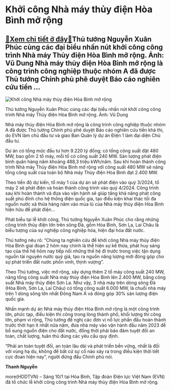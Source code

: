 Khởi công Nhà máy thủy điện Hòa Bình mở rộng
============================================

[:gift:Xem chi tiết ở đây:gift:](https://hddtvn.com/khoi-cong-nha-may-thuy-dien-hoa-binh-mo-rong/)Thủ tướng Nguyễn Xuân Phúc cùng các đại biểu nhấn nút khởi công công trình Nhà máy Thủy điện Hòa Bình mở rộng. Ảnh: Vũ Dung Nhà máy thủy điện Hòa Bình mở rộng là công trình công nghiệp thuộc nhóm A đã được Thủ tướng Chính phủ phê duyệt Báo cáo nghiên cứu tiền …
---------------------------------------------------------------------------------------------------------------------------------------------------------------------------------------------------------------------------------------------------------------------





![Khởi công Nhà máy thủy điện Hòa Bình mở rộng](https://hddtvn.com/wp-content/uploads/2021/01/0201_khYi_cong_10.1.jpg "Khởi công Nhà máy thủy điện Hòa Bình mở rộng")


 Thủ tướng Nguyễn Xuân Phúc cùng các đại biểu nhấn nút khởi công công trình Nhà máy Thủy điện Hòa Bình mở rộng. Ảnh: Vũ Dung



Nhà máy thủy điện Hòa Bình mở rộng là công trình công nghiệp thuộc nhóm A đã được Thủ tướng Chính phủ phê duyệt Báo cáo nghiên cứu tiền khả thi, do EVN làm chủ đầu tư và giao Ban Quản lý dự án Điện 1 làm đại diện Chủ đầu tư.


Dự án có tổng mức đầu tư hơn 9.220 tỷ đồng; có tổng công suất đặt 480 MW, bao gồm 2 tổ máy, mỗi tổ có công suất 240 MW. Sản lượng phát điện bình quân hàng năm khoảng 488,3 triệu kWh/năm. Sau khi hoàn thành công trình Nhà máy Thủy điện Hòa Bình mở rộng với công suất 480 MW sẽ nâng tổng công suất của toàn bộ Nhà máy Thủy điện Hòa Bình đạt 2.400 MW.


Theo tiến độ dự kiến, tổ máy 1 của dự án sẽ phát điện vào quý 3/2024, tổ máy 2 sẽ phát điện và hoàn thành công trình vào quý 4/2024. Công trình sau khi hoàn thành và đưa vào vận hành sẽ giúp tăng khả năng phát công suất phủ đỉnh cho hệ thống điện quốc gia, tạo điều kiện khai thác tối đa nguồn nước xả thừa hàng năm vào mùa lũ của Nhà máy thủy điện Hòa Bình hiện hữu để phát điện…


Phát biểu tại lễ khởi công, Thủ tướng Nguyễn Xuân Phúc cho rằng những công trình thủy điện lớn trên sông Đà, gồm Hòa Bình, Sơn La, Lai Châu là biểu tượng của sự nghiệp công nghiệp hóa, hiện đại hóa đất nước.


Thủ tướng nêu rõ: “Chúng ta nghiên cứu để khởi công Nhà máy thủy điện Hòa Bình giai đoạn 2 hôm nay chính là thể hiện sự kế thừa, phát huy sáng tạo của thế hệ hôm nay tiếp nối những thế hệ đi trước trong việc tận dụng nguồn tài nguyên nước quý giá, tạo ra nguồn năng lượng mới đóng góp cho sự phát triển đất nước phồn vinh, thịnh vượng”.


Theo Thủ tướng, việc mở rộng, xây dựng thêm 2 tổ máy công suất 240 MW, nâng tổng công suất Nhà máy thủy điện Hòa Bình lên 2.400 MW, bằng công suất Nhà máy thủy điện Sơn La. Như vậy, 3 nhà máy trên dòng sông Đà (Hòa Bình, Sơn La, Lai Châu) có tổng công suất 6.000 MW, là chuỗi nhà máy trên 1 dòng sông lớn nhất Đông Nam Á và đóng góp 30% sản lượng điện quốc gia.


Nhấn mạnh dự án Nhà máy thủy điện Hòa Bình mở rộng là một công trình lớn, phức tạp, điều kiện thi công trong lòng thành phố, khối lượng thi công lớn, phạm vi rộng, Thủ tướng đề nghị các đơn vị nỗ lực phấn đấu hoàn thành trước thời hạn ít nhất nửa năm, đưa nhà máy vào vận hành đầu năm 2023 để bổ sung nguồn điện cho đất nước, đồng thời phải bảo đảm tuyệt đối an toàn, chất lượng, tuân thủ đúng các yêu cầu quy định.


“Phải an toàn tuyệt đối, an toàn lâu dài và phát triển bền vững, nhất là đối với vùng hạ du, không để bất cứ sự cố nào xảy ra trong điều kiện thời tiết cực đoan hiện nay”, người đứng đầu Chính phủ nói.




**Thanh Nguyễn**



more(HDDTVN) – Sáng 10/1 tại Hòa Bình, Tập đoàn Điện lực Việt Nam (EVN) đã tổ chức lễ khởi công công trình Nhà máy thủy điện Hòa Bình mở rộng.

